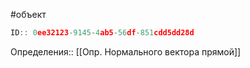 #объект

```javascript
ID:: 0ee32123-9145-4ab5-56df-851cdd5dd28d
```

Определения:: [[Опр. Нормального вектора прямой]]